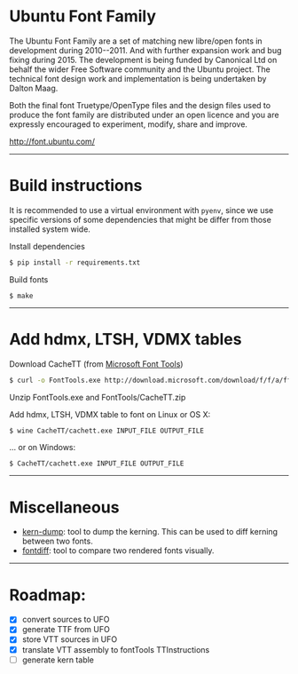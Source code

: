 # Ubuntu Font Family

The Ubuntu Font Family are a set of matching new libre/open fonts in
development during 2010--2011.  And with further expansion work and
bug fixing during 2015.  The development is being funded by
Canonical Ltd on behalf the wider Free Software community and the
Ubuntu project.  The technical font design work and implementation is
being undertaken by Dalton Maag.

Both the final font Truetype/OpenType files and the design files used
to produce the font family are distributed under an open licence and
you are expressly encouraged to experiment, modify, share and improve.

  http://font.ubuntu.com/

--------------------
# Build instructions

It is recommended to use a virtual environment with `pyenv`, since we use
specific versions of some dependencies that might be differ from those installed
system wide.

Install dependencies
```sh
$ pip install -r requirements.txt
```

Build fonts
```
$ make
```

-----------------------------
# Add hdmx, LTSH, VDMX tables

Download CacheTT (from [Microsoft Font Tools](https://www.microsoft.com/en-us/Typography/tools.aspx))

```sh
$ curl -o FontTools.exe http://download.microsoft.com/download/f/f/a/ffae9ec6-3bf6-488a-843d-b96d552fd815/FontTools.exe
```

Unzip FontTools.exe and FontTools/CacheTT.zip


Add hdmx, LTSH, VDMX table to font on Linux or OS X:
```sh
$ wine CacheTT/cachett.exe INPUT_FILE OUTPUT_FILE
```

... or on Windows:
```
$ CacheTT/cachett.exe INPUT_FILE OUTPUT_FILE
```

-----------------------------
# Miscellaneous

- [kern-dump](https://github.com/adobe-type-tools/kern-dump):
  tool to dump the kerning. This can be used to diff kerning between two fonts.
- [fontdiff](https://github.com/googlei18n/fontdiff):
  tool to compare two rendered fonts visually.

-----------------------------
# Roadmap:
- [x] convert sources to UFO
- [x] generate TTF from UFO
- [x] store VTT sources in UFO
- [x] translate VTT assembly to fontTools TTInstructions
- [ ] generate kern table
